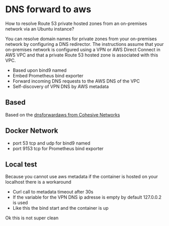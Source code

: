 # DNS forward to aws

How to resolve Route 53 private hosted zones from an on-premises network via an Ubuntu instance?

You can resolve domain names for private zones from your on-premises network by configuring a DNS redirector. The instructions assume that your on-premises network is configured using a VPN or AWS Direct Connect in AWS VPC and that a private Route 53 hosted zone is associated with this VPC.

- Based upon bind9 named
- Embed Prometheus bind exporter
- Forward incoming DNS requests to the AWS DNS of the VPC
- Self-discovery of VPN DNS by AWS metadata

## Based 
Based on the [dnsforwardaws from Cohesive Networks](https://github.com/cohesive/dockerfiles/blob/master/dnsforwardaws )

## Docker Network
- port 53 tcp and udp for bind9 named
- port 9153 tcp for Prometheus bind exporter

## Local test

Because you cannot use aws metadata if the container is  hosted on your localhost there is a workaround
- Curl call to metadata timeout after 30s
- If the variable for the VPN DNS ip adresse is empty by default 127.0.0.2 is used
- Like this the bind start and the container is up

Ok this is not super clean
